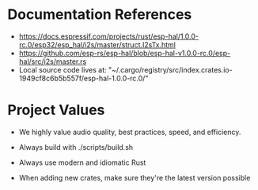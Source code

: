 # Documentation References

- https://docs.espressif.com/projects/rust/esp-hal/1.0.0-rc.0/esp32/esp_hal/i2s/master/struct.I2sTx.html
- https://github.com/esp-rs/esp-hal/blob/esp-hal-v1.0.0-rc.0/esp-hal/src/i2s/master.rs
- Local source code lives at: "~/.cargo/registry/src/index.crates.io-1949cf8c6b5b557f/esp-hal-1.0.0-rc.0/"

# Project Values

- We highly value audio quality, best practices, speed, and efficiency.

- Always build with ./scripts/build.sh
- Always use modern and idiomatic Rust
- When adding new crates, make sure they're the latest version possible
